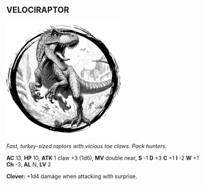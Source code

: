 ## VELOCIRAPTOR

![](images/velociraptor.webp)

_Fast, turkey-sized raptors with vicious toe claws. Pack hunters._

**AC** 13, **HP** 10, **ATK** 1 claw +3 (1d6), **MV** double near, **S** -1 **D** +3 **C** +1 **I** -2 **W** +1 **Ch** -3, **AL** N, **LV** 2

**Clever:** +1d4 damage when attacking with surprise.

